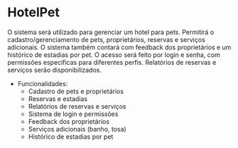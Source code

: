 # HotelPet
O sistema será utilizado para gerenciar um hotel para pets. Permitirá o cadastro/gerenciamento de pets, proprietários, reservas e serviços adicionais. O sistema também contará com feedback dos proprietários e um histórico de estadias por pet. O acesso será feito por login e senha, com permissões específicas para diferentes perfis. Relatórios de reservas e serviços serão disponibilizados.

- Funcionalidades:
    - Cadastro de pets e proprietários
    - Reservas e estadias
    - Relatórios de reservas e serviços
    - Sistema de login e permissões
    - Feedback dos proprietários
    - Serviços adicionais (banho, tosa)
    - Histórico de estadias por pet
